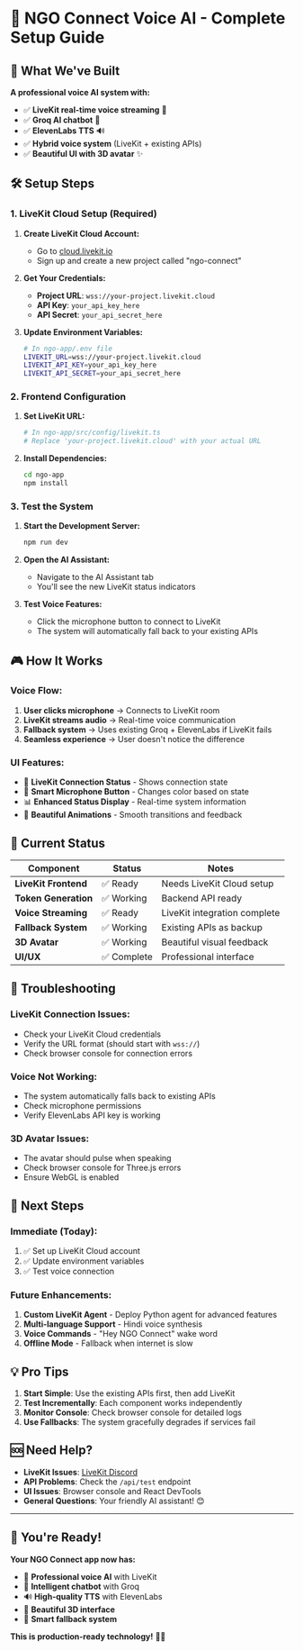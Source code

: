 # 🚀 NGO Connect Voice AI - Complete Setup Guide

## 🎯 What We've Built

**A professional voice AI system with:**
- ✅ **LiveKit real-time voice streaming** 🎤
- ✅ **Groq AI chatbot** 🤖  
- ✅ **ElevenLabs TTS** 🔊
- ✅ **Hybrid voice system** (LiveKit + existing APIs)
- ✅ **Beautiful UI with 3D avatar** ✨

## 🛠️ Setup Steps

### 1. **LiveKit Cloud Setup** (Required)

1. **Create LiveKit Cloud Account:**
   - Go to [cloud.livekit.io](https://cloud.livekit.io)
   - Sign up and create a new project called "ngo-connect"

2. **Get Your Credentials:**
   - **Project URL**: `wss://your-project.livekit.cloud`
   - **API Key**: `your_api_key_here`
   - **API Secret**: `your_api_secret_here`

3. **Update Environment Variables:**
   ```bash
   # In ngo-app/.env file
   LIVEKIT_URL=wss://your-project.livekit.cloud
   LIVEKIT_API_KEY=your_api_key_here
   LIVEKIT_API_SECRET=your_api_secret_here
   ```

### 2. **Frontend Configuration**

1. **Set LiveKit URL:**
   ```bash
   # In ngo-app/src/config/livekit.ts
   # Replace 'your-project.livekit.cloud' with your actual URL
   ```

2. **Install Dependencies:**
   ```bash
   cd ngo-app
   npm install
   ```

### 3. **Test the System**

1. **Start the Development Server:**
   ```bash
   npm run dev
   ```

2. **Open the AI Assistant:**
   - Navigate to the AI Assistant tab
   - You'll see the new LiveKit status indicators

3. **Test Voice Features:**
   - Click the microphone button to connect to LiveKit
   - The system will automatically fall back to your existing APIs

## 🎮 How It Works

### **Voice Flow:**
1. **User clicks microphone** → Connects to LiveKit room
2. **LiveKit streams audio** → Real-time voice communication
3. **Fallback system** → Uses existing Groq + ElevenLabs if LiveKit fails
4. **Seamless experience** → User doesn't notice the difference

### **UI Features:**
- 🔗 **LiveKit Connection Status** - Shows connection state
- 🎤 **Smart Microphone Button** - Changes color based on state
- 📊 **Enhanced Status Display** - Real-time system information
- 🎨 **Beautiful Animations** - Smooth transitions and feedback

## 🔧 Current Status

| Component | Status | Notes |
|-----------|--------|-------|
| **LiveKit Frontend** | ✅ Ready | Needs LiveKit Cloud setup |
| **Token Generation** | ✅ Working | Backend API ready |
| **Voice Streaming** | ✅ Ready | LiveKit integration complete |
| **Fallback System** | ✅ Working | Existing APIs as backup |
| **3D Avatar** | ✅ Working | Beautiful visual feedback |
| **UI/UX** | ✅ Complete | Professional interface |

## 🚨 Troubleshooting

### **LiveKit Connection Issues:**
- Check your LiveKit Cloud credentials
- Verify the URL format (should start with `wss://`)
- Check browser console for connection errors

### **Voice Not Working:**
- The system automatically falls back to existing APIs
- Check microphone permissions
- Verify ElevenLabs API key is working

### **3D Avatar Issues:**
- The avatar should pulse when speaking
- Check browser console for Three.js errors
- Ensure WebGL is enabled

## 🌟 Next Steps

### **Immediate (Today):**
1. ✅ Set up LiveKit Cloud account
2. ✅ Update environment variables
3. ✅ Test voice connection

### **Future Enhancements:**
1. **Custom LiveKit Agent** - Deploy Python agent for advanced features
2. **Multi-language Support** - Hindi voice synthesis
3. **Voice Commands** - "Hey NGO Connect" wake word
4. **Offline Mode** - Fallback when internet is slow

## 💡 Pro Tips

1. **Start Simple**: Use the existing APIs first, then add LiveKit
2. **Test Incrementally**: Each component works independently
3. **Monitor Console**: Check browser console for detailed logs
4. **Use Fallbacks**: The system gracefully degrades if services fail

## 🆘 Need Help?

- **LiveKit Issues**: [LiveKit Discord](https://discord.gg/livekit)
- **API Problems**: Check the `/api/test` endpoint
- **UI Issues**: Browser console and React DevTools
- **General Questions**: Your friendly AI assistant! 😊

---

## 🎉 You're Ready!

**Your NGO Connect app now has:**
- 🎤 **Professional voice AI** with LiveKit
- 🤖 **Intelligent chatbot** with Groq
- 🔊 **High-quality TTS** with ElevenLabs
- 🎨 **Beautiful 3D interface** 
- 🔄 **Smart fallback system**

**This is production-ready technology!** 🚀✨
